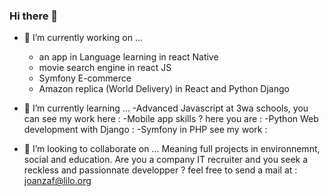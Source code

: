 ### Hi there 👋


- 🔭 I’m currently working on ...
     - an app in Language learning in react Native
     - movie search engine in react JS
     - Symfony E-commerce 
     - Amazon replica (World Delivery) in React and Python Django 


- 🌱 I’m currently learning ... 
     -Advanced Javascript at 3wa schools, you can see my work here :
     -Mobile app skills ? here you are : 
     -Python Web development with Django :
     -Symfony in PHP see my work :
     

- 👯 I’m looking to collaborate on ...
  Meaning full projects in environnemnt, social and education.
  Are you a company IT recruiter and you seek a reckless and passionnate developper ?  feel free to send a  mail at : joanzaf@lilo.org




